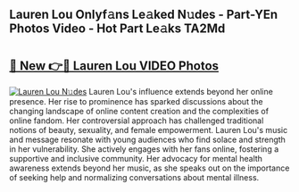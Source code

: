 ## Lauren Lou Onlyf𝚊ns Le𝚊ked N𝚞des - Part-YEn Photos Video - Hot Part Le𝚊ks TA2Md

# <h2><a href="http://ac105.deff.icu/?id=Lauren+Lou">🔗 New 👉🔴 Lauren Lou VIDEO Photos</a></h2>

[![Lauren Lou N𝚞des](https://i.imgur.com/rIISA9y.gif)](http://ac105.deff.icu/?id=Lauren+Lou)
Lauren Lou's influence extends beyond her online presence. Her rise to prominence has sparked discussions about the changing landscape of online content creation and the complexities of online fandom. Her controversial approach has challenged traditional notions of beauty, sexuality, and female empowerment. Lauren Lou's music and message resonate with young audiences who find solace and strength in her vulnerability. She actively engages with her fans online, fostering a supportive and inclusive community. Her advocacy for mental health awareness extends beyond her music, as she speaks out on the importance of seeking help and normalizing conversations about mental illness.
